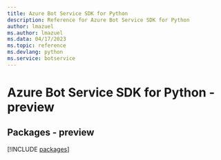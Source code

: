 ```yaml
---
title: Azure Bot Service SDK for Python
description: Reference for Azure Bot Service SDK for Python
author: lmazuel
ms.author: lmazuel
ms.data: 04/17/2023
ms.topic: reference
ms.devlang: python
ms.service: botservice
---
```

# Azure Bot Service SDK for Python - preview
## Packages - preview
[!INCLUDE [packages](bot-service-index.md)]